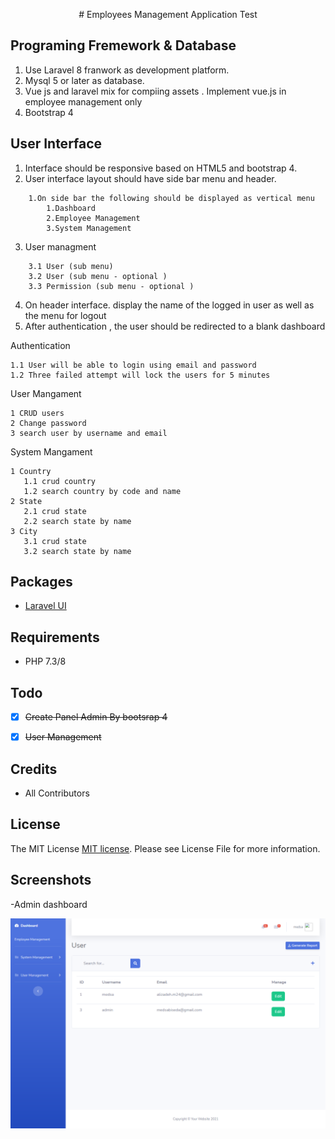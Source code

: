 <p align="center">
    # Employees Management Application Test
</p>

## Programing Fremework & Database
1. Use Laravel 8 franwork as development platform.
2. Mysql 5 or later as database.
3. Vue js and laravel mix for compiing assets . Implement vue.js in employee management only
4. Bootstrap 4

## User Interface
1. Interface should be responsive based on HTML5 and bootstrap 4.
2. User interface layout should have side bar menu and header.
```
    1.On side bar the following should be displayed as vertical menu
        1.Dashboard
        2.Employee Management
        3.System Management
```
3. User managment 
```
    3.1 User (sub menu)
    3.2 User (sub menu - optional )
    3.3 Permission (sub menu - optional )
```
4. On header interface. display the name of the logged in user as well as the menu for logout
5. After authentication , the user should be redirected to a blank dashboard

Authentication
 ```
 1.1 User will be able to login using email and password
 1.2 Three failed attempt will lock the users for 5 minutes
 
 ```
User Mangament 
 ```
 1 CRUD users
 2 Change password
 3 search user by username and email
 ```
System  Mangament 
 ```
 1 Country
    1.1 crud country
    1.2 search country by code and name
 2 State
    2.1 crud state
    2.2 search state by name
 3 City
    3.1 crud state
    3.2 search state by name
 
 ```

## Packages
- [Laravel UI](https://github.com/laravel/ui)

## Requirements
- PHP 7.3/8



## Todo
- [x] ~~Create Panel Admin By bootsrap 4~~
- [x] ~~User Management~~


## Credits
- All Contributors

## License
The MIT License [MIT license](https://opensource.org/licenses/MIT). Please see License File for more information.

## Screenshots
-Admin dashboard

![screenshot 1](art/admin.png)



